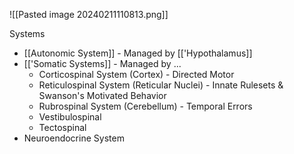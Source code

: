 ![[Pasted image 20240211110813.png]]

Systems
- [[Autonomic System]] - Managed by [['Hypothalamus]]
- [['Somatic Systems]] - Managed by ...
	- Corticospinal System (Cortex) - Directed Motor
	- Reticulospinal System (Reticular Nuclei) - Innate Rulesets & Swanson's Motivated Behavior
	- Rubrospinal System (Cerebellum) - Temporal Errors
	- Vestibulospinal
	- Tectospinal
- Neuroendocrine System